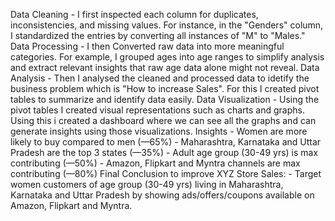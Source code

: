 Data Cleaning
    - I first inspected each column for duplicates, inconsistencies, and missing values. For instance, in the "Genders" column, I standardized the entries by converting all instances of "M" to "Males."
Data Processing
    - I then Converted raw data into more meaningful categories. For example, I grouped ages into age ranges to simplify analysis and extract relevant insights that raw age data alone might not reveal.
Data Analysis
    - Then I analysed the cleaned and processed data to idetify the business problem which is "How to increase Sales". For this I created pivot tables to summarize and identify data easily.
 Data Visualization
    - Using the pivot tables I created visual representations such as charts and graphs. Using this i created a dashboard where we can see all the graphs and can generate insights using those visualizations.
Insights
    - Women are more likely to buy compared to men (—65%)
    - Maharashtra, Karnataka and Uttar Pradesh are the top 3 states (—35%)
    - Adult age group (30-49 yrs) is max contributing (—50%)
    - Amazon, Flipkart and Myntra channels are max contributing (—80%)
Final Conclusion to improve XYZ Store Sales:
    - Target women customers of age group (30-49 yrs) living in Maharashtra, Karnataka and Uttar Pradesh by showing ads/offers/coupons available on Amazon, Flipkart and Myntra.
